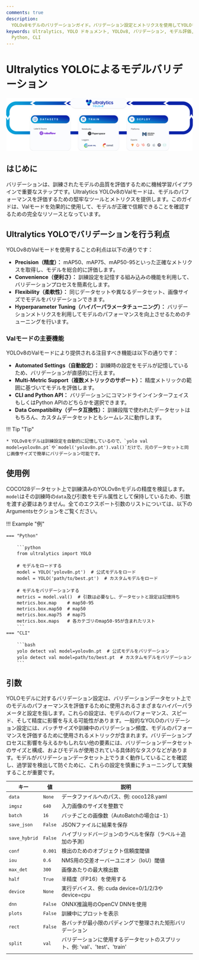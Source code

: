 ```yaml
---
comments: true
description: 
  YOLOv8モデルのバリデーションガイド。バリデーション設定とメトリクスを使用してYOLOモデルのパフォーマンスを評価する方法をPythonとCLIの例で学びましょう。
keywords: Ultralytics, YOLO ドキュメント, YOLOv8, バリデーション, モデル評価, ハイパーパラメータ, 正確性, メトリクス,
  Python, CLI
---
```


# Ultralytics YOLOによるモデルバリデーション

<img width="1024" src="https://github.com/ultralytics/assets/raw/main/yolov8/banner-integrations.png" alt="Ultralytics YOLOのエコシステムと統合機能">

## はじめに

バリデーションは、訓練されたモデルの品質を評価するために機械学習パイプラインで重要なステップです。Ultralytics YOLOv8のValモードは、モデルのパフォーマンスを評価するための堅牢なツールとメトリクスを提供します。このガイドは、Valモードを効果的に使用して、モデルが正確で信頼できることを確認するための完全なリソースとなっています。

## Ultralytics YOLOでバリデーションを行う利点

YOLOv8のValモードを使用することの利点は以下の通りです：

- **Precision（精度）：** mAP50、mAP75、mAP50-95といった正確なメトリクスを取得し、モデルを総合的に評価します。
- **Convenience（便利さ）：** 訓練設定を記憶する組み込みの機能を利用して、バリデーションプロセスを簡素化します。
- **Flexibility（柔軟性）：** 同じデータセットや異なるデータセット、画像サイズでモデルをバリデーションできます。
- **Hyperparameter Tuning（ハイパーパラメータチューニング）：** バリデーションメトリクスを利用してモデルのパフォーマンスを向上させるためのチューニングを行います。

### Valモードの主要機能

YOLOv8のValモードにより提供される注目すべき機能は以下の通りです：

- **Automated Settings（自動設定）：** 訓練時の設定をモデルが記憶しているため、バリデーションが直感的に行えます。
- **Multi-Metric Support（複数メトリックのサポート）：** 精度メトリックの範囲に基づいてモデルを評価します。
- **CLI and Python API：** バリデーションにコマンドラインインターフェイスもしくはPython APIのどちらかを選択できます。
- **Data Compatibility（データ互換性）：** 訓練段階で使われたデータセットはもちろん、カスタムデータセットともシームレスに動作します。

!!! Tip "Tip"

```
* YOLOv8モデルは訓練設定を自動的に記憶しているので、`yolo val model=yolov8n.pt`や`model('yolov8n.pt').val()`だけで、元のデータセットと同じ画像サイズで簡単にバリデーション可能です。
```

## 使用例

COCO128データセット上で訓練済みのYOLOv8nモデルの精度を検証します。`model`はその訓練時の`data`及び引数をモデル属性として保持しているため、引数を渡す必要はありません。全てのエクスポート引数のリストについては、以下のArgumentsセクションをご覧ください。

!!! Example "例"

````
=== "Python"

    ```python
    from ultralytics import YOLO

    # モデルをロードする
    model = YOLO('yolov8n.pt')  # 公式モデルをロード
    model = YOLO('path/to/best.pt')  # カスタムモデルをロード

    # モデルをバリデーションする
    metrics = model.val()  # 引数は必要なし、データセットと設定は記憶持ち
    metrics.box.map    # map50-95
    metrics.box.map50  # map50
    metrics.box.map75  # map75
    metrics.box.maps   # 各カテゴリのmap50-95が含まれたリスト
    ```
=== "CLI"

    ```bash
    yolo detect val model=yolov8n.pt  # 公式モデルをバリデーション
    yolo detect val model=path/to/best.pt  # カスタムモデルをバリデーション
    ```
````

## 引数

YOLOモデルに対するバリデーション設定は、バリデーションデータセット上でのモデルのパフォーマンスを評価するために使用されるさまざまなハイパーパラメータと設定を指します。これらの設定は、モデルのパフォーマンス、スピード、そして精度に影響を与える可能性があります。一般的なYOLOのバリデーション設定には、バッチサイズや訓練中のバリデーション頻度、モデルのパフォーマンスを評価するために使用されるメトリックが含まれます。バリデーションプロセスに影響を与えるかもしれない他の要素には、バリデーションデータセットのサイズと構成、およびモデルが使用されている具体的なタスクなどがあります。モデルがバリデーションデータセット上でうまく動作していることを確認し、過学習を検出して防ぐために、これらの設定を慎重にチューニングして実験することが重要です。

| キー            | 値       | 説明                                               |
| ------------- | ------- | ------------------------------------------------ |
| `data`        | `None`  | データファイルへのパス、例: coco128.yaml                      |
| `imgsz`       | `640`   | 入力画像のサイズを整数で                                     |
| `batch`       | `16`    | バッチごとの画像数（AutoBatchの場合は-1）                       |
| `save_json`   | `False` | JSONファイルに結果を保存                                   |
| `save_hybrid` | `False` | ハイブリッドバージョンのラベルを保存（ラベル＋追加の予測）                    |
| `conf`        | `0.001` | 検出のためのオブジェクト信頼度閾値                                |
| `iou`         | `0.6`   | NMS用の交差オーバーユニオン（IoU）閾値                           |
| `max_det`     | `300`   | 画像あたりの最大検出数                                      |
| `half`        | `True`  | 半精度（FP16）を使用する                                   |
| `device`      | `None`  | 実行デバイス、例: cuda device=0/1/2/3やdevice=cpu         |
| `dnn`         | `False` | ONNX推論用のOpenCV DNNを使用                            |
| `plots`       | `False` | 訓練中にプロットを表示                                      |
| `rect`        | `False` | 各バッチが最小限のパディングで整理された矩形バリデーション                    |
| `split`       | `val`   | バリデーションに使用するデータセットのスプリット、例: 'val'、'test'、'train' |
|               |         |                                                  |
